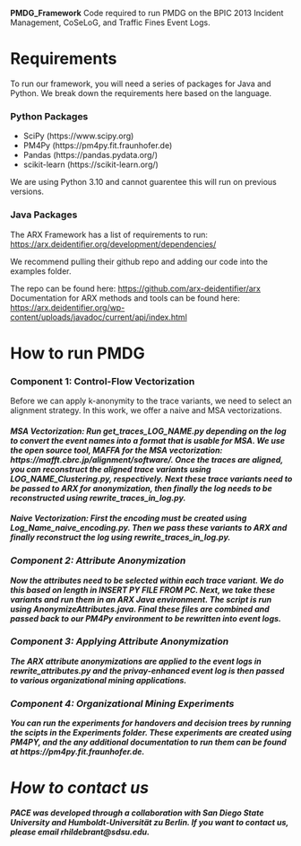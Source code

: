 **PMDG_Framework**
Code required to run PMDG on the BPIC 2013 Incident Management, CoSeLoG, and Traffic Fines Event Logs. 

<h1>Requirements </h1>

To run our framework, you will need a series of packages for Java and Python. We break down the requirements here based on the language.

<h3> Python Packages </h3>

<ul>
  <li>SciPy (https://www.scipy.org)</li>
  <li>PM4Py (https://pm4py.fit.fraunhofer.de)</li>
  <li>Pandas (https://pandas.pydata.org/)</li>
  <li>scikit-learn (https://scikit-learn.org/)</li>
</ul>

We are using Python 3.10 and cannot guarentee this will run on previous versions.

<h3> Java Packages </h3>

The ARX Framework has a list of requirements to run: https://arx.deidentifier.org/development/dependencies/

We recommend pulling their github repo and adding our code into the examples folder. 

The repo can be found here: https://github.com/arx-deidentifier/arx 
Documentation for ARX methods and tools can be found here: https://arx.deidentifier.org/wp-content/uploads/javadoc/current/api/index.html 

<h1>How to run PMDG </h1>

<h3> Component 1: Control-Flow Vectorization </h4> Before we can apply k-anonymity to the trace variants, we need to select an alignment strategy.
In this work, we offer a naive and MSA vectorizations.

<h5> MSA Vectorization: Run get_traces_<b>LOG_NAME<b>.py depending on the log to convert the event names into a format that is usable for MSA. We use the open source tool, MAFFA for the MSA vectorization: https://mafft.cbrc.jp/alignment/software/. Once the traces are aligned, you can reconstruct the aligned trace variants using <b>LOG_NAME<b>_Clustering.py, respectively. Next these trace variants need to be passed to ARX for anonymization, then finally the log needs to be reconstructed using rewrite_traces_in_log.py. 

<h5> Naive Vectorization: First the encoding must be created using <b>Log_Name<b>_naive_encoding.py. Then we pass these variants to ARX and finally reconstruct the log using rewrite_traces_in_log.py. 


<h3> Component 2: Attribute Anonymization</h4> Now the attributes need to be selected within each trace variant. We do this based on length in <b>INSERT PY FILE FROM PC<b>. Next, we take these variants and run them in an ARX Java environment. The script is run using AnonymizeAttributes.java. Final these files are combined and passed back to our PM4Py environment to be rewritten into event logs.

<h3> Component 3: Applying Attribute Anonymization</h4> The ARX attribute anonymizations are applied to the event logs in rewrite_attributes.py and the privay-enhanced event log is then passed to various organizational mining applications. 

<h3> Component 4: Organizational Mining Experiments</h4> You can run the experiments for handovers and decision trees by running the scipts in the Experiments folder. These experiments are created using PM4PY, and the any additional documentation to run them can be found at https://pm4py.fit.fraunhofer.de. 

<h1> How to contact us </h1>
PACE was developed through a collaboration with San Diego State University and Humboldt-Universität zu Berlin. If you want to contact us, please email rhildebrant@sdsu.edu. 
